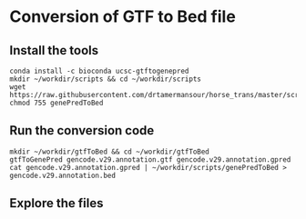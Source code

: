 # Conversion of GTF to Bed file 

## Install the tools

```
conda install -c bioconda ucsc-gtftogenepred
mkdir ~/workdir/scripts && cd ~/workdir/scripts
wget https://raw.githubusercontent.com/drtamermansour/horse_trans/master/scripts/genePredToBed
chmod 755 genePredToBed
```

## Run the conversion code

```
mkdir ~/workdir/gtfToBed && cd ~/workdir/gtfToBed
gtfToGenePred gencode.v29.annotation.gtf gencode.v29.annotation.gpred
cat gencode.v29.annotation.gpred | ~/workdir/scripts/genePredToBed > gencode.v29.annotation.bed
```

## Explore the files


